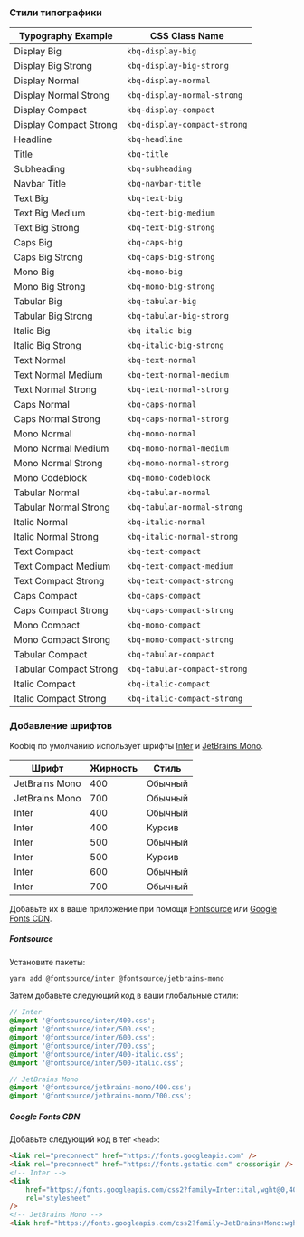 ### Стили типографики

<!-- DO NOT EDIT DIRECTLY font-classes-table -->
<table id="font-classes-table">
  <thead>
    <tr>
      <th>Typography Example</th>
      <th>CSS Class Name</th>
    </tr>
  </thead>
  <tbody>
    <tr>
      <td><div class="kbq-display-big">Display Big</div></td>
      <td><code docsCodeSnippet>kbq-display-big</code></td>
    </tr>
    <tr>
      <td><div class="kbq-display-big-strong">Display Big Strong</div></td>
      <td><code docsCodeSnippet>kbq-display-big-strong</code></td>
    </tr>
    <tr>
      <td><div class="kbq-display-normal">Display Normal</div></td>
      <td><code docsCodeSnippet>kbq-display-normal</code></td>
    </tr>
    <tr>
      <td>
        <div class="kbq-display-normal-strong">Display Normal Strong</div>
      </td>
      <td><code docsCodeSnippet>kbq-display-normal-strong</code></td>
    </tr>
    <tr>
      <td><div class="kbq-display-compact">Display Compact</div></td>
      <td><code docsCodeSnippet>kbq-display-compact</code></td>
    </tr>
    <tr>
      <td>
        <div class="kbq-display-compact-strong">Display Compact Strong</div>
      </td>
      <td><code docsCodeSnippet>kbq-display-compact-strong</code></td>
    </tr>
    <tr>
      <td><div class="kbq-headline">Headline</div></td>
      <td><code docsCodeSnippet>kbq-headline</code></td>
    </tr>
    <tr>
      <td><div class="kbq-title">Title</div></td>
      <td><code docsCodeSnippet>kbq-title</code></td>
    </tr>
    <tr>
      <td><div class="kbq-subheading">Subheading</div></td>
      <td><code docsCodeSnippet>kbq-subheading</code></td>
    </tr>
    <tr>
      <td><div class="kbq-navbar-title">Navbar Title</div></td>
      <td><code docsCodeSnippet>kbq-navbar-title</code></td>
    </tr>
    <tr>
      <td><div class="kbq-text-big">Text Big</div></td>
      <td><code docsCodeSnippet>kbq-text-big</code></td>
    </tr>
    <tr>
      <td><div class="kbq-text-big-medium">Text Big Medium</div></td>
      <td><code docsCodeSnippet>kbq-text-big-medium</code></td>
    </tr>
    <tr>
      <td><div class="kbq-text-big-strong">Text Big Strong</div></td>
      <td><code docsCodeSnippet>kbq-text-big-strong</code></td>
    </tr>
    <tr>
      <td><div class="kbq-caps-big">Caps Big</div></td>
      <td><code docsCodeSnippet>kbq-caps-big</code></td>
    </tr>
    <tr>
      <td><div class="kbq-caps-big-strong">Caps Big Strong</div></td>
      <td><code docsCodeSnippet>kbq-caps-big-strong</code></td>
    </tr>
    <tr>
      <td><div class="kbq-mono-big">Mono Big</div></td>
      <td><code docsCodeSnippet>kbq-mono-big</code></td>
    </tr>
    <tr>
      <td><div class="kbq-mono-big-strong">Mono Big Strong</div></td>
      <td><code docsCodeSnippet>kbq-mono-big-strong</code></td>
    </tr>
    <tr>
      <td><div class="kbq-tabular-big">Tabular Big</div></td>
      <td><code docsCodeSnippet>kbq-tabular-big</code></td>
    </tr>
    <tr>
      <td><div class="kbq-tabular-big-strong">Tabular Big Strong</div></td>
      <td><code docsCodeSnippet>kbq-tabular-big-strong</code></td>
    </tr>
    <tr>
      <td><div class="kbq-italic-big">Italic Big</div></td>
      <td><code docsCodeSnippet>kbq-italic-big</code></td>
    </tr>
    <tr>
      <td><div class="kbq-italic-big-strong">Italic Big Strong</div></td>
      <td><code docsCodeSnippet>kbq-italic-big-strong</code></td>
    </tr>
    <tr>
      <td><div class="kbq-text-normal">Text Normal</div></td>
      <td><code docsCodeSnippet>kbq-text-normal</code></td>
    </tr>
    <tr>
      <td><div class="kbq-text-normal-medium">Text Normal Medium</div></td>
      <td><code docsCodeSnippet>kbq-text-normal-medium</code></td>
    </tr>
    <tr>
      <td><div class="kbq-text-normal-strong">Text Normal Strong</div></td>
      <td><code docsCodeSnippet>kbq-text-normal-strong</code></td>
    </tr>
    <tr>
      <td><div class="kbq-caps-normal">Caps Normal</div></td>
      <td><code docsCodeSnippet>kbq-caps-normal</code></td>
    </tr>
    <tr>
      <td><div class="kbq-caps-normal-strong">Caps Normal Strong</div></td>
      <td><code docsCodeSnippet>kbq-caps-normal-strong</code></td>
    </tr>
    <tr>
      <td><div class="kbq-mono-normal">Mono Normal</div></td>
      <td><code docsCodeSnippet>kbq-mono-normal</code></td>
    </tr>
    <tr>
      <td><div class="kbq-mono-normal-medium">Mono Normal Medium</div></td>
      <td><code docsCodeSnippet>kbq-mono-normal-medium</code></td>
    </tr>
    <tr>
      <td><div class="kbq-mono-normal-strong">Mono Normal Strong</div></td>
      <td><code docsCodeSnippet>kbq-mono-normal-strong</code></td>
    </tr>
    <tr>
      <td><div class="kbq-mono-codeblock">Mono Codeblock</div></td>
      <td><code docsCodeSnippet>kbq-mono-codeblock</code></td>
    </tr>
    <tr>
      <td><div class="kbq-tabular-normal">Tabular Normal</div></td>
      <td><code docsCodeSnippet>kbq-tabular-normal</code></td>
    </tr>
    <tr>
      <td>
        <div class="kbq-tabular-normal-strong">Tabular Normal Strong</div>
      </td>
      <td><code docsCodeSnippet>kbq-tabular-normal-strong</code></td>
    </tr>
    <tr>
      <td><div class="kbq-italic-normal">Italic Normal</div></td>
      <td><code docsCodeSnippet>kbq-italic-normal</code></td>
    </tr>
    <tr>
      <td><div class="kbq-italic-normal-strong">Italic Normal Strong</div></td>
      <td><code docsCodeSnippet>kbq-italic-normal-strong</code></td>
    </tr>
    <tr>
      <td><div class="kbq-text-compact">Text Compact</div></td>
      <td><code docsCodeSnippet>kbq-text-compact</code></td>
    </tr>
    <tr>
      <td><div class="kbq-text-compact-medium">Text Compact Medium</div></td>
      <td><code docsCodeSnippet>kbq-text-compact-medium</code></td>
    </tr>
    <tr>
      <td><div class="kbq-text-compact-strong">Text Compact Strong</div></td>
      <td><code docsCodeSnippet>kbq-text-compact-strong</code></td>
    </tr>
    <tr>
      <td><div class="kbq-caps-compact">Caps Compact</div></td>
      <td><code docsCodeSnippet>kbq-caps-compact</code></td>
    </tr>
    <tr>
      <td><div class="kbq-caps-compact-strong">Caps Compact Strong</div></td>
      <td><code docsCodeSnippet>kbq-caps-compact-strong</code></td>
    </tr>
    <tr>
      <td><div class="kbq-mono-compact">Mono Compact</div></td>
      <td><code docsCodeSnippet>kbq-mono-compact</code></td>
    </tr>
    <tr>
      <td><div class="kbq-mono-compact-strong">Mono Compact Strong</div></td>
      <td><code docsCodeSnippet>kbq-mono-compact-strong</code></td>
    </tr>
    <tr>
      <td><div class="kbq-tabular-compact">Tabular Compact</div></td>
      <td><code docsCodeSnippet>kbq-tabular-compact</code></td>
    </tr>
    <tr>
      <td>
        <div class="kbq-tabular-compact-strong">Tabular Compact Strong</div>
      </td>
      <td><code docsCodeSnippet>kbq-tabular-compact-strong</code></td>
    </tr>
    <tr>
      <td><div class="kbq-italic-compact">Italic Compact</div></td>
      <td><code docsCodeSnippet>kbq-italic-compact</code></td>
    </tr>
    <tr>
      <td>
        <div class="kbq-italic-compact-strong">Italic Compact Strong</div>
      </td>
      <td><code docsCodeSnippet>kbq-italic-compact-strong</code></td>
    </tr>
  </tbody>
</table>

<!-- DO NOT EDIT DIRECTLY font-classes-table END -->

### Добавление шрифтов

Koobiq по умолчанию использует шрифты [Inter](https://github.com/rsms/inter) и [JetBrains Mono](https://github.com/JetBrains/JetBrainsMono).

| Шрифт          | Жирность | Стиль   |
| -------------- | -------- | ------- |
| JetBrains Mono | 400      | Обычный |
| JetBrains Mono | 700      | Обычный |
| Inter          | 400      | Обычный |
| Inter          | 400      | Курсив  |
| Inter          | 500      | Обычный |
| Inter          | 500      | Курсив  |
| Inter          | 600      | Обычный |
| Inter          | 700      | Обычный |

Добавьте их в ваше приложение при помощи [Fontsource](#fontsource) или [Google Fonts CDN](#google-fonts-cdn).

##### Fontsource

Установите пакеты:

```bash
yarn add @fontsource/inter @fontsource/jetbrains-mono
```

Затем добавьте следующий код в ваши глобальные стили:

```scss
// Inter
@import '@fontsource/inter/400.css';
@import '@fontsource/inter/500.css';
@import '@fontsource/inter/600.css';
@import '@fontsource/inter/700.css';
@import '@fontsource/inter/400-italic.css';
@import '@fontsource/inter/500-italic.css';

// JetBrains Mono
@import '@fontsource/jetbrains-mono/400.css';
@import '@fontsource/jetbrains-mono/700.css';
```

##### Google Fonts CDN

Добавьте следующий код в тег `<head>`:

```html
<link rel="preconnect" href="https://fonts.googleapis.com" />
<link rel="preconnect" href="https://fonts.gstatic.com" crossorigin />
<!-- Inter -->
<link
    href="https://fonts.googleapis.com/css2?family=Inter:ital,wght@0,400;0,500;0,600;0,700;1,400;1,500&display=swap"
    rel="stylesheet"
/>
<!-- JetBrains Mono -->
<link href="https://fonts.googleapis.com/css2?family=JetBrains+Mono:wght@400;700&display=swap" rel="stylesheet" />
```
